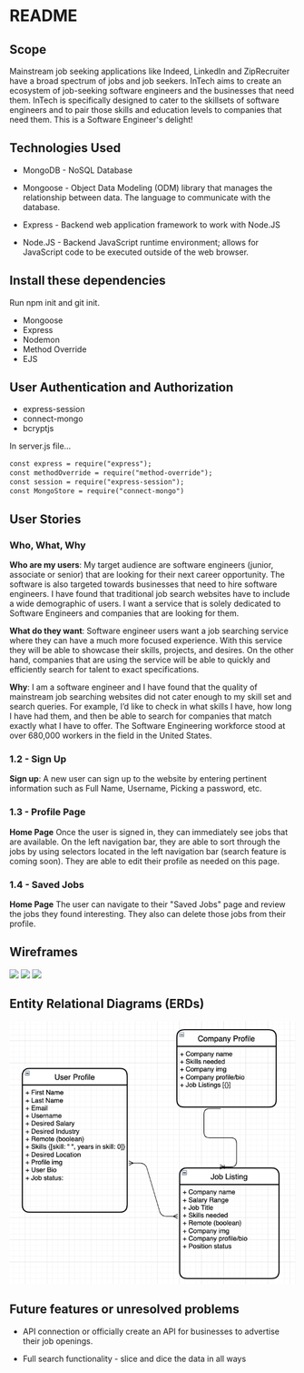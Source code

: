 # README

## Scope

Mainstream job seeking applications like Indeed, LinkedIn and ZipRecruiter have a broad spectrum of jobs and job seekers. InTech aims to create an ecosystem of job-seeking software engineers and the businesses that need them.  InTech is specifically designed to cater to the skillsets of software engineers and to pair those skills and education levels to companies that need them.  This is a Software Engineer's delight!  

## Technologies Used

- MongoDB - NoSQL Database

- Mongoose - Object Data Modeling (ODM) library that manages the relationship between data.  The language to communicate with the database.

- Express - Backend web application framework to work with Node.JS

- Node.JS - Backend JavaScript runtime environment; allows for JavaScript code to be executed outside of the web browser.  

## Install these dependencies

Run npm init and git init. 

- Mongoose
- Express
- Nodemon
- Method Override
- EJS

## User Authentication and Authorization 

- express-session
- connect-mongo
- bcryptjs

In server.js file...
```
const express = require("express");
const methodOverride = require("method-override");
const session = require("express-session");
const MongoStore = require("connect-mongo")
```


## User Stories

### Who, What, Why

**Who are my users**: My target audience are software engineers (junior, associate or senior) that are looking for their next career opportunity.  The software is also targeted towards businesses that need to hire software engineers.  I have found that traditional job search websites have to include a wide demographic of users.  I want a service that is solely dedicated to Software Engineers and companies that are looking for them.  

**What do they want**:  Software engineer users want a job searching service where they can have a much more focused experience.  With this service they will be able to showcase their skills, projects, and desires.  On the other hand, companies that are using the service will be able to quickly and efficiently search for talent to exact specifications.

**Why**: I am a software engineer and I have found that the quality of mainstream job searching websites did not cater enough to my skill set and search queries.  For example, I’d like to check in what skills I have, how long I have had them, and then be able to search for companies that match exactly what I have to offer. The Software Engineering workforce stood at over 680,000 workers in the field in the United States.  

### 1.2 - Sign Up 

**Sign up**:  A new user can sign up to the website by entering pertinent information such as Full Name, Username, Picking a password, etc.  

### 1.3 - Profile Page

**Home Page** Once the user is signed in, they can immediately see jobs that are available.  On the left navigation bar, they are able to sort through the jobs by using selectors located in the left navigation bar (search feature is coming soon).  They are able to edit their profile as needed on this page.  

### 1.4 - Saved Jobs

**Home Page** The user can navigate to their "Saved Jobs" page and review the jobs they found interesting.  They also can delete those jobs from their profile.  

## Wireframes
<img src="https://share.balsamiq.com/c/i6Dph9ERL7TeovdpY1F95A.png">  
<img src="https://share.balsamiq.com/c/6gXvjJWP6NBxRbpheauiy9.png">
<img src="https://share.balsamiq.com/c/3KHtfTaRqN7uizXW3atz7v.png" >


## Entity Relational Diagrams (ERDs)

<img src="public/Screen Shot 2021-06-01 at 4.45.04 PM.png">

## Future features or unresolved problems

- API connection or officially create an API for businesses to advertise their job openings.  

- Full search functionality - slice and dice the data in all ways

